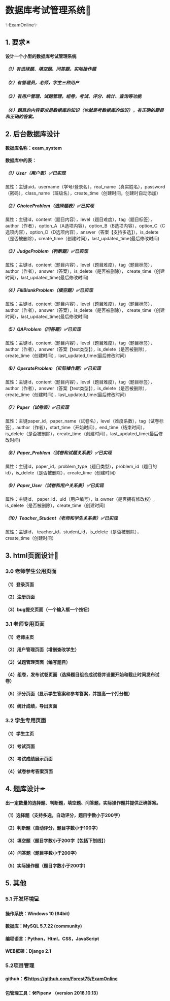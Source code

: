 # 数据库考试管理系统📜

✨ExamOnline✨

## 1. 要求✴

#### 设计一个小型的数据库考试管理系统

##### （1）有选择题、填空题、问答题，实际操作题

##### （2）有管理员，老师，学生三种用户

##### （3）有用户管理、试题管理，组卷，考试、评分、统计、查询等功能

##### （4）题目的内容要求是数据库的知识（也就是考数据库的知识），有正确的题目和正确的答案。



## 2. 后台数据库设计

#### 数据库名称：exam_system

#### 数据库中的表：

##### （1）User（用户表）✅已实现

属性：主键uid，username（学号/登录名），real_name（真实姓名），password（密码），class_name（班级名），create_time（创建时间，创建时自动添加）

##### （2）ChoiceProblem（选择题表）✅已实现

属性：主键id，content（题目内容），level（题目难度），tag（题目标签），author（作者），option_A（A选项内容），option_B（B选项内容），option_C（C选项内容），option_D（D选项内容），answer（答案【支持多选】），is_delete（是否被删除），create_time（创建时间），last_updated_time(最后修改时间)

##### （3）JudgeProblem（判断题）✅已实现

属性：主键id，content（题目内容），level（题目难度），tag（题目标签），author（作者），answer（答案），is_delete（是否被删除）， create_time（创建时间），last_updated_time(最后修改时间)

##### （4）FillBlankProblem（填空题）✅已实现

属性：主键id，content（题目内容），level（题目难度），tag（题目标签），author（作者），answer（答案），is_delete（是否被删除）， create_time（创建时间），last_updated_time(最后修改时间)

##### （5）QAProblem（问答题）✅已实现

属性：主键id，content（题目内容），level（题目难度），tag（题目标签），author（作者），answer（答案【text类型】），is_delete（是否被删除）， create_time（创建时间），last_updated_time(最后修改时间)

##### （6）OperateProblem（实际操作题）✅已实现

属性：主键id，content（题目内容），level（题目难度），tag（题目标签），author（作者），answer（答案【text类型】），is_delete（是否被删除）， create_time（创建时间），last_updated_time(最后修改时间)

##### （7）Paper（试卷表）✅已实现

属性：主键paper_id，paper_name（试卷名），level（难度系数），tag（试卷标签），author（作者），start_time（开始时间），end_time（结束时间），is_delete（是否被删除），create_time（创建时间），last_updated_time(最后修改时间)

##### （8）Paper_Problem（试卷和试题关系表）✅已实现

属性：主键id，paper_id，problem_type（题目类型），problem_id（题目的id），is_delete（是否被删除），create_time（创建时间）

##### （9）Paper_User（试卷和用户关系表）✅已实现

属性：主键id， paper_id，uid（用户编号），is_owner（是否拥有修改权）, is_delete（是否被删除），create_time（创建时间）

##### （10）Teacher_Student（老师和学生关系表）✅已实现

属性：主键id， teacher_id，student_id，is_delete（是否被删除），create_time（创建时间）



## 3. html页面设计📖

### 3.0 老师学生公用页面

#### （1）登录页面

#### （2）注册页面

#### （3）bug提交页面（一个输入框一个按钮）

### 3.1 老师专用页面

#### （1）老师主页

#### （2）用户管理页面（增删查改学生）

#### （3）试题管理页面（编写题目）

#### （4）组卷，发布试卷页面（选择题目组合成试卷并设置开始和截止时间发布试卷）

#### （5）评分页面（显示学生答案和参考答案，并提高一个打分框）

#### （6）统计成绩，导出页面

### 3.2 学生专用页面

#### （1）学生主页

#### （2）考试页面

#### （3）考试成绩展示页面

#### （4）试卷参考答案页面



## 4. 题库设计✒

#### 出一定数量的选择题、判断题，填空题、问答题，实际操作题并提供正确答案。

#### （1）选择题（支持多选，自动评分，题目字数小于200字）

#### （2）判断题（自动评分，题目字数小于100字）

#### （3）填空题（题目字数小于200字【包括下划线】）

#### （4）问答题（题目字数小于200字）

#### （5）实际操作题（题目字数小于200字）



## 5. 其他

### 5.1 开发环境💻

#### 操作系统：Windows 10 (64bit)

#### 数据库：MySQL 5.7.22 (community)

#### 编程语言：Python，Html，CSS，JavaScript

#### WEB框架：Django 2.1

### 5.2项目管理

#### github：🌏https://github.com/Forest75/ExamOnline

#### 包管理工具：🛠Pipenv （version 2018.10.13）